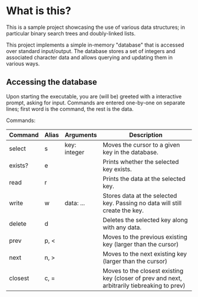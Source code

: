# What is this?

This is a sample project showcasing the use of various data structures; in particular binary search trees and doubly-linked lists.

This project implements a simple in-memory "database" that is accessed over standard input/output. The database stores a set of integers and associated character data and allows querying and updating them in various ways.

## Accessing the database

Upon starting the executable, you are (will be) greeted with a interactive prompt, asking for input. Commands are entered one-by-one on separate lines; first word is the command, the rest is the data.

Commands:

| Command | Alias | Arguments | Description |
| --- | --- | --- | --- |
| select | s | key: integer | Moves the cursor to a given key in the database. |
| exists? | e | | Prints whether the selected key exists. |
| read | r | | Prints the data at the selected key. |
| write | w | data: ... | Stores data at the selected key. Passing no data will still create the key. |
| delete | d | | Deletes the selected key along with any data. |
| prev | p, < | | Moves to the previous existing key (larger than the cursor) |
| next | n, > | | Moves to the next existing key (larger than the cursor) |
| closest | c, = | | Moves to the closest existing key (closer of prev and next, arbitrarily tiebreaking to prev) |

